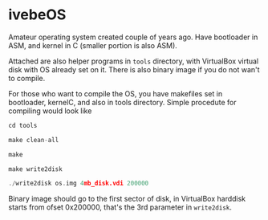 # ivebeOS
Amateur operating system created couple of years ago. Have bootloader in ASM, and kernel in C (smaller portion is also ASM).

Attached are also helper programs in `tools` directory, with VirtualBox virtual disk with OS already set on it. There is also binary image if you do not wan't to compile.

For those who want to compile the OS, you have makefiles set in bootloader, kernelC, and also in tools directory. Simple procedute for compiling would look like

```C
cd tools
```

```C
make clean-all
```


```C
make
```


```C
make write2disk
```

```C
./write2disk os.img 4mb_disk.vdi 200000
```

Binary image should go to the first sector of disk, in VirtualBox harddisk starts from ofset 0x200000, that's the 3rd parameter in `write2disk`.
